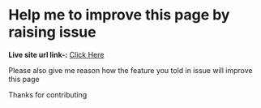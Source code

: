 <h1>Help me to improve this page by raising issue</h1>
<Strong>Live site url link-:</Strong>
<a href="https://prakhar3062.github.io/protfolio/">Click Here</a>
<br>
<p>Please also give me reason how the feature you told in issue will improve this page </p>
<p>Thanks for contributing </p>

